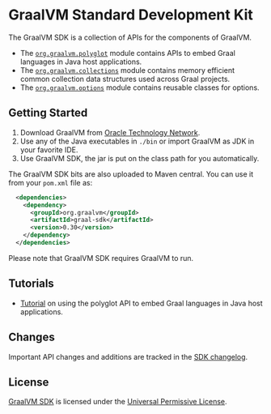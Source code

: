 
# GraalVM Standard Development Kit

The GraalVM SDK is a collection of APIs for the components of GraalVM.

* The [`org.graalvm.polyglot`](http://www.graalvm.org/sdk/javadoc/org/graalvm/polyglot/package-summary.html) module contains APIs to embed Graal languages in Java host applications.
* The [`org.graalvm.collections`](http://www.graalvm.org/sdk/javadoc/org/graalvm/collections/package-summary.html) module contains memory efficient common collection data structures used across Graal projects.
* The [`org.graalvm.options`](http://www.graalvm.org/sdk/javadoc/org/graalvm/options/package-summary.html) module contains reusable classes for options.

## Getting Started

1. Download GraalVM from [Oracle Technology Network](https://www.oracle.com/downloads/graalvm-downloads.html).
2. Use any of the Java executables in `./bin` or import GraalVM as JDK in your favorite IDE.
3. Use GraalVM SDK, the jar is put on the class path for you automatically.

The GraalVM SDK bits are also uploaded to Maven central.
You can use it from your `pom.xml` file as:

```xml
  <dependencies>
    <dependency>
      <groupId>org.graalvm</groupId>
      <artifactId>graal-sdk</artifactId>
      <version>0.30</version>
    </dependency>
  </dependencies>
```

Please note that GraalVM SDK requires GraalVM to run.

## Tutorials

* [Tutorial](https://www.graalvm.org/docs/reference-manual/embed/) on using the polyglot API to embed Graal languages in Java host applications.

## Changes

Important API changes and additions are tracked in the [SDK changelog](./CHANGELOG.md).  


## License

[GraalVM SDK](../sdk) is licensed under the [Universal Permissive License](./LICENSE.md).